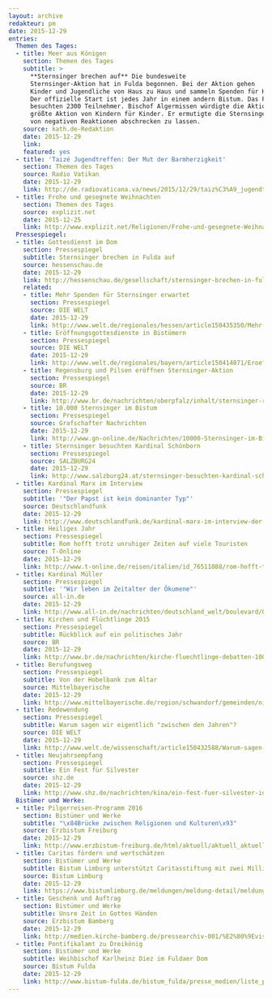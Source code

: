 ```yaml
---
layout: archive
redakteur: pm
date: 2015-12-29
entries:
  Themen des Tages:
  - title: Meer aus Königen
    section: Themen des Tages
    subtitle: >
      **Sternsinger brechen auf** Die bundesweite
      Sternsinger-Aktion hat in Fulda begonnen. Bei der Aktion gehen
      Kinder und Jugendliche von Haus zu Haus und sammeln Spenden für Kinder in Not.
      Der offizielle Start ist jedes Jahr in einem andern Bistum. Das Programm in Fulda
      besuchten 2300 Teilnehmer. Bischof Algermissen würdigte die Aktion als womöglich
      größte Aktion von Kindern für Kinder. Er ermutigte die Sternsinger, sich nicht
      von negativen Reaktionen abschrecken zu lassen.
    source: kath.de-Redaktion
    date: 2015-12-29
    link:
    featured: yes
  - title: 'Taizé Jugendtreffen: Der Mut der Barmherzigkeit'
    section: Themen des Tages
    source: Radio Vatikan
    date: 2015-12-29
    link: http://de.radiovaticana.va/news/2015/12/29/taiz%C3%A9_jugendtreffen_in_valencia_der_mut_der_barmherzigkeit/1197480
  - title: Frohe und gesegnete Weihnachten
    section: Themen des Tages
    source: explizit.net
    date: 2015-12-25
    link: http://www.explizit.net/Religionen/Frohe-und-gesegnete-Weihnachten
  Pressespiegel:
  - title: Gottesdienst im Dom
    section: Pressespiegel
    subtitle: Sternsinger brechen in Fulda auf
    source: hessenschau.de
    date: 2015-12-29
    link: http://hessenschau.de/gesellschaft/sternsinger-brechen-in-fulda-auf,sternsinger-100.html
    related:
    - title: Mehr Spenden für Sternsinger erwartet
      section: Pressespiegel
      source: DIE WELT
      date: 2015-12-29
      link: http://www.welt.de/regionales/hessen/article150435350/Mehr-Spenden-fuer-Sternsinger-erwartet.html
    - title: Eröffnungsgottesdienste in Bistümern
      section: Pressespiegel
      source: DIE WELT
      date: 2015-12-29
      link: http://www.welt.de/regionales/bayern/article150414871/Eroeffnungsgottesdienste-in-Bistuemern.html
    - title: Regensburg und Pilsen eröffnen Sternsinger-Aktion
      section: Pressespiegel
      source: BR
      date: 2015-12-29
      link: http://www.br.de/nachrichten/oberpfalz/inhalt/sternsinger-regensburg-pilsen-100.html
    - title: 10.000 Sternsinger im Bistum
      section: Pressespiegel
      source: Grafschafter Nachrichten
      date: 2015-12-29
      link: http://www.gn-online.de/Nachrichten/10000-Sternsinger-im-Bistum-136202.html
    - title: Sternsinger besuchten Kardinal Schönborn
      section: Pressespiegel
      source: SALZBURG24
      date: 2015-12-29
      link: http://www.salzburg24.at/sternsinger-besuchten-kardinal-schoenborn/apa-s24_1427443050
  - title: Kardinal Marx im Interview
    section: Pressespiegel
    subtitle: '"Der Papst ist kein dominanter Typ"'
    source: Deutschlandfunk
    date: 2015-12-29
    link: http://www.deutschlandfunk.de/kardinal-marx-im-interview-der-papst-ist-kein-dominanter-typ.886.de.html?dram:article_id=340548
  - title: Heiliges Jahr
    section: Pressespiegel
    subtitle: Rom hofft trotz unruhiger Zeiten auf viele Touristen
    source: T-Online
    date: 2015-12-29
    link: http://www.t-online.de/reisen/italien/id_76511088/rom-hofft-trotz-unruhiger-zeiten-auf-viele-touristen.html
  - title: Kardinal Müller
    section: Pressespiegel
    subtitle: '"Wir leben im Zeitalter der Ökumene"'
    source: all-in.de
    date: 2015-12-29
    link: http://www.all-in.de/nachrichten/deutschland_welt/boulevard/Glaubenspraefekt-Mueller-Wir-leben-im-Zeitalter-der-Oekumene;art15814,2157050
  - title: Kirchen und Flüchtlinge 2015
    section: Pressespiegel
    subtitle: Rückblick auf ein politisches Jahr
    source: BR
    date: 2015-12-29
    link: http://www.br.de/nachrichten/kirche-fluechtlinge-debatten-100.html
  - title: Berufungsweg
    section: Pressespiegel
    subtitle: Von der Hobelbank zum Altar
    source: Mittelbayerische
    date: 2015-12-29
    link: http://www.mittelbayerische.de/region/schwandorf/gemeinden/nittenau/von-der-hobelbank-zum-altar-22394-art1324253.html
  - title: Redewendung
    section: Pressespiegel
    subtitle: Warum sagen wir eigentlich "zwischen den Jahren"?
    source: DIE WELT
    date: 2015-12-29
    link: http://www.welt.de/wissenschaft/article150432588/Warum-sagen-wir-eigentlich-zwischen-den-Jahren.html
  - title: Neujahrsempfang
    section: Pressespiegel
    subtitle: Ein Fest für Silvester
    source: shz.de
    date: 2015-12-29
    link: http://www.shz.de/nachrichten/kina/ein-fest-fuer-silvester-id12314441.html
  Bistümer und Werke:
  - title: Pilgerreisen-Programm 2016
    section: Bistümer und Werke
    subtitle: "\x84Brücke zwischen Religionen und Kulturen\x93"
    source: Erzbistum Freiburg
    date: 2015-12-29
    link: http://www.erzbistum-freiburg.de/html/aktuell/aktuell_aktuell_u.html?t=e6b4803d147cda17435e5ed9a7a05d71&tto=a7674f1d&&cataktuell=&m=19781&artikel=56469&stichwort_aktuell=&default=true
  - title: Caritas fördern und wertschätzen
    section: Bistümer und Werke
    subtitle: Bistum Limburg unterstützt Caritasstiftung mit zwei Millionen Euro
    source: Bistum Limburg
    date: 2015-12-29
    link: https://www.bistumlimburg.de/meldungen/meldung-detail/meldung/caritasarbeit-foerdern-und-wertschaetzen.html
  - title: Geschenk und Auftrag
    section: Bistümer und Werke
    subtitle: Unsre Zeit in Gottes Händen
    source: Erzbistum Bamberg
    date: 2015-12-29
    link: http://medien.kirche-bamberg.de/pressearchiv-001/%E2%80%9Evision-impossible-unterwegs-im-auftrag-des-herrn%E2%80%9C/a68c2aaf-4c9e-444b-ab03-c1fc8b5fe294?mode=detail&targetComponent=newslist&startDate=12.2015
  - title: Pontifikalamt zu Dreikönig
    section: Bistümer und Werke
    subtitle: Weihbischof Karlheinz Diez im Fuldaer Dom
    source: Bistum Fulda
    date: 2015-12-29
    link: http://www.bistum-fulda.de/bistum_fulda/presse_medien/liste_pressemeldungen/2015/2015_04/bpd_2015_12/bpd_20151229_01_dreikoenig.php
---
```

